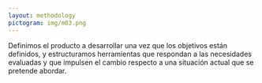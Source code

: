 ```yaml
---
layout: methodology
pictogram: img/m03.png
---
```


Definimos el producto a desarrollar una vez que los objetivos están definidos, y estructuramos herramientas que respondan a las necesidades evaluadas y que impulsen el cambio respecto a una situación actual que se pretende abordar.